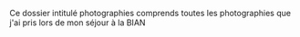 Ce dossier intitulé photographies comprends toutes les photographies que j'ai pris lors de mon séjour à la BIAN
